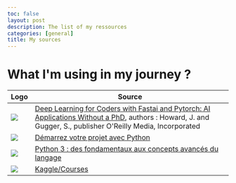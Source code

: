 ```yaml
---
toc: false
layout: post
description: The list of my ressources
categories: [general]
title: My sources
---
```

# What I'm using in my journey ?


Logo|Source
-|-
![]({{site.baseurl}}/images/logo.png) |[Deep Learning for Coders with Fastai and Pytorch: AI Applications Without a PhD](https://books.google.no/books?id=xd6LxgEACAAJ), authors : Howard, J. and Gugger, S., publisher O'Reilly Media, Incorporated
![]({{site.baseurl}}/images/openclassrooms.jpg)|[Démarrez votre projet avec Python](https://openclassrooms.com/fr/courses/4262331-demarrez-votre-projet-avec-python)
![]({{site.baseurl}}/images/funmooc.jpg)|[Python 3 : des fondamentaux aux concepts avancés du langage](https://www.fun-mooc.fr/fr/cours/python-3-des-fondamentaux-aux-concepts-avances-du-langage/)
![]({{site.baseurl}}/images/kaglle.jpg)|[Kaggle/Courses](https://www.kaggle.com/learn/overview)
